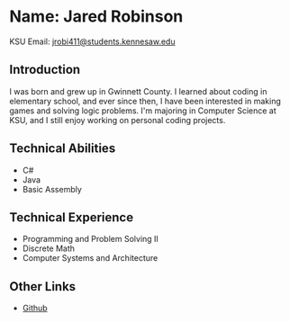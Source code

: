 # Name: Jared Robinson
KSU Email: jrobi411@students.kennesaw.edu

## Introduction
I was born and grew up in Gwinnett County. I learned about coding in elementary school, and ever since then, I have been interested in making games and solving logic problems. I'm majoring in Computer Science at KSU, and I still enjoy working on personal coding projects.
## Technical Abilities
- C#
- Java
- Basic Assembly
## Technical Experience 
- Programming and Problem Solving II
- Discrete Math
- Computer Systems and Architecture
## Other Links
- [Github](https://github.com/JaredRobinson006)

